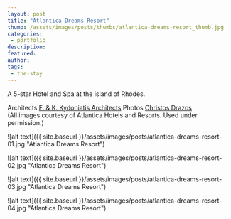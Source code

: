 ```yaml
---
layout: post
title: "Atlantica Dreams Resort"
thumb: /assets/images/posts/thumbs/atlantica-dreams-resort_thumb.jpg
categories:
 - portfolio
description:
featured:
author: 
tags:
 - the-stay
---
```


A 5-star Hotel and Spa at the island of Rhodes.

<p class="credits">
    <span class="title">Architects</span>
        <span class="contributor"><a href="https://www.facebook.com/F-K-Kydoniatis-Architects-Partners-157655357609738">F. &amp; K. Kydoniatis Architects</a></span>
    <span class="title">Photos</span>
        <span class="contributor"><a href="http://www.drazos.com/">Christos Drazos</a></span><br>
    (All images courtesy of Atlantica Hotels and Resorts. Used under permission.)
</p>

![alt text]({{ site.baseurl }}/assets/images/posts/atlantica-dreams-resort-01.jpg "Atlantica Dreams Resort")

![alt text]({{ site.baseurl }}/assets/images/posts/atlantica-dreams-resort-02.jpg "Atlantica Dreams Resort")

![alt text]({{ site.baseurl }}/assets/images/posts/atlantica-dreams-resort-03.jpg "Atlantica Dreams Resort")

![alt text]({{ site.baseurl }}/assets/images/posts/atlantica-dreams-resort-04.jpg "Atlantica Dreams Resort")
